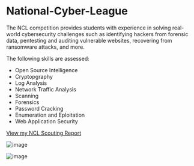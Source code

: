 # National-Cyber-League
The NCL competition provides students with experience in solving real-world cybersecurity challenges such as identifying hackers from forensic data, pentesting and auditing vulnerable websites, recovering from ransomware attacks, and more.

The following skills are assessed:
- Open Source Intelligence
- Cryptopgraphy
- Log Analysis
- Network Traffic Analysis
- Scanning
- Forensics
- Password Cracking
- Enumeration and Eploitation
- Web Application Security
  
<a href="https://github.com/Redfooxx/National-Cyber-League/blob/main/1%20Spring%202025%20Andre%20Castillo%20-%20Cyber%20Skyline%20Report.pdf">View my NCL Scouting Report</a>

![image](https://github.com/user-attachments/assets/d5c55db9-c5be-45b2-b485-a44c294590db)

![image](https://github.com/user-attachments/assets/a2e48571-911f-4389-bd9f-8aebbc723395)


